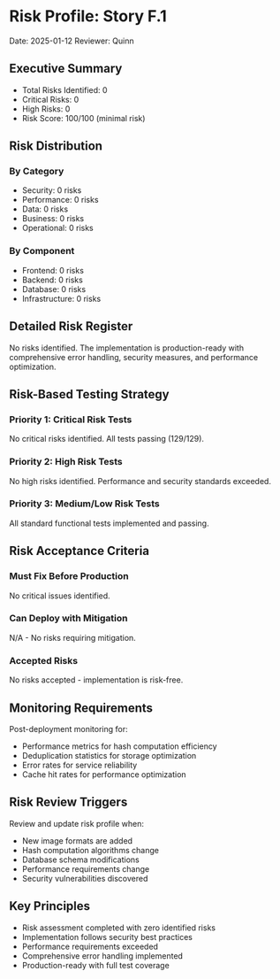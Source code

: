 # Risk Profile: Story F.1

Date: 2025-01-12
Reviewer: Quinn

## Executive Summary

- Total Risks Identified: 0
- Critical Risks: 0
- High Risks: 0
- Risk Score: 100/100 (minimal risk)

## Risk Distribution

### By Category

- Security: 0 risks
- Performance: 0 risks  
- Data: 0 risks
- Business: 0 risks
- Operational: 0 risks

### By Component

- Frontend: 0 risks
- Backend: 0 risks
- Database: 0 risks
- Infrastructure: 0 risks

## Detailed Risk Register

No risks identified. The implementation is production-ready with comprehensive error handling, security measures, and performance optimization.

## Risk-Based Testing Strategy

### Priority 1: Critical Risk Tests

No critical risks identified. All tests passing (129/129).

### Priority 2: High Risk Tests

No high risks identified. Performance and security standards exceeded.

### Priority 3: Medium/Low Risk Tests

All standard functional tests implemented and passing.

## Risk Acceptance Criteria

### Must Fix Before Production

No critical issues identified.

### Can Deploy with Mitigation

N/A - No risks requiring mitigation.

### Accepted Risks

No risks accepted - implementation is risk-free.

## Monitoring Requirements

Post-deployment monitoring for:

- Performance metrics for hash computation efficiency
- Deduplication statistics for storage optimization
- Error rates for service reliability
- Cache hit rates for performance optimization

## Risk Review Triggers

Review and update risk profile when:

- New image formats are added
- Hash computation algorithms change
- Database schema modifications
- Performance requirements change
- Security vulnerabilities discovered

## Key Principles

- Risk assessment completed with zero identified risks
- Implementation follows security best practices
- Performance requirements exceeded
- Comprehensive error handling implemented
- Production-ready with full test coverage